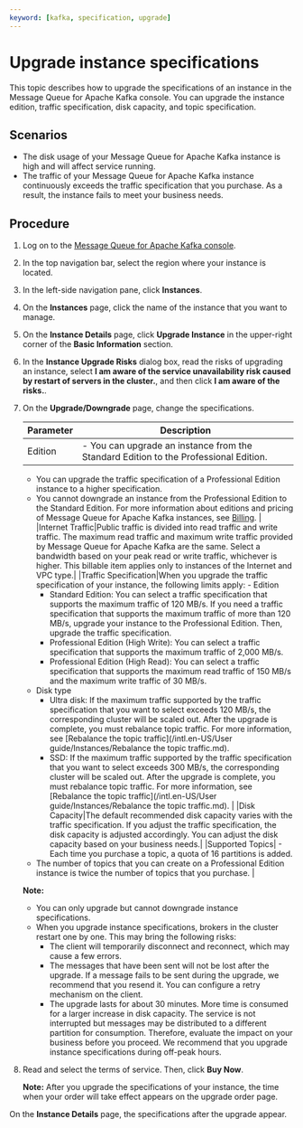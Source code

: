 ```yaml
---
keyword: [kafka, specification, upgrade]
---
```


# Upgrade instance specifications

This topic describes how to upgrade the specifications of an instance in the Message Queue for Apache Kafka console. You can upgrade the instance edition, traffic specification, disk capacity, and topic specification.

## Scenarios

-   The disk usage of your Message Queue for Apache Kafka instance is high and will affect service running.
-   The traffic of your Message Queue for Apache Kafka instance continuously exceeds the traffic specification that you purchase. As a result, the instance fails to meet your business needs.

## Procedure

1.  Log on to the [Message Queue for Apache Kafka console](https://kafka.console.aliyun.com/?spm=a2c4g.11186623.2.22.6bf72638IfKzDm).

2.  In the top navigation bar, select the region where your instance is located.

3.  In the left-side navigation pane, click **Instances**.

4.  On the **Instances** page, click the name of the instance that you want to manage.

5.  On the **Instance Details** page, click **Upgrade Instance** in the upper-right corner of the **Basic Information** section.

6.  In the **Instance Upgrade Risks** dialog box, read the risks of upgrading an instance, select **I am aware of the service unavailability risk caused by restart of servers in the cluster.**, and then click **I am aware of the risks.**.

7.  On the **Upgrade/Downgrade** page, change the specifications.

    |Parameter|Description|
    |---------|-----------|
    |Edition|    -   You can upgrade an instance from the Standard Edition to the Professional Edition.
    -   You can upgrade the traffic specification of a Professional Edition instance to a higher specification.
    -   You cannot downgrade an instance from the Professional Edition to the Standard Edition.
For more information about editions and pricing of Message Queue for Apache Kafka instances, see [Billing](/intl.en-US/Pricing/Billing.md). |
    |Internet Traffic|Public traffic is divided into read traffic and write traffic. The maximum read traffic and maximum write traffic provided by Message Queue for Apache Kafka are the same. Select a bandwidth based on your peak read or write traffic, whichever is higher. This billable item applies only to instances of the Internet and VPC type.|
    |Traffic Specification|When you upgrade the traffic specification of your instance, the following limits apply:    -   Edition
        -   Standard Edition: You can select a traffic specification that supports the maximum traffic of 120 MB/s. If you need a traffic specification that supports the maximum traffic of more than 120 MB/s, upgrade your instance to the Professional Edition. Then, upgrade the traffic specification.
        -   Professional Edition \(High Write\): You can select a traffic specification that supports the maximum traffic of 2,000 MB/s.
        -   Professional Edition \(High Read\): You can select a traffic specification that supports the maximum read traffic of 150 MB/s and the maximum write traffic of 30 MB/s.
    -   Disk type
        -   Ultra disk: If the maximum traffic supported by the traffic specification that you want to select exceeds 120 MB/s, the corresponding cluster will be scaled out. After the upgrade is complete, you must rebalance topic traffic. For more information, see [Rebalance the topic traffic](/intl.en-US/User guide/Instances/Rebalance the topic traffic.md).
        -   SSD: If the maximum traffic supported by the traffic specification that you want to select exceeds 300 MB/s, the corresponding cluster will be scaled out. After the upgrade is complete, you must rebalance topic traffic. For more information, see [Rebalance the topic traffic](/intl.en-US/User guide/Instances/Rebalance the topic traffic.md). |
    |Disk Capacity|The default recommended disk capacity varies with the traffic specification. If you adjust the traffic specification, the disk capacity is adjusted accordingly. You can adjust the disk capacity based on your business needs.|
    |Supported Topics|    -   Each time you purchase a topic, a quota of 16 partitions is added.
    -   The number of topics that you can create on a Professional Edition instance is twice the number of topics that you purchase. |

    **Note:**

    -   You can only upgrade but cannot downgrade instance specifications.
    -   When you upgrade instance specifications, brokers in the cluster restart one by one. This may bring the following risks:
        -   The client will temporarily disconnect and reconnect, which may cause a few errors.
        -   The messages that have been sent will not be lost after the upgrade. If a message fails to be sent during the upgrade, we recommend that you resend it. You can configure a retry mechanism on the client.
        -   The upgrade lasts for about 30 minutes. More time is consumed for a larger increase in disk capacity. The service is not interrupted but messages may be distributed to a different partition for consumption. Therefore, evaluate the impact on your business before you proceed. We recommend that you upgrade instance specifications during off-peak hours.
8.  Read and select the terms of service. Then, click **Buy Now**.

    **Note:** After you upgrade the specifications of your instance, the time when your order will take effect appears on the upgrade order page.


On the **Instance Details** page, the specifications after the upgrade appear.

